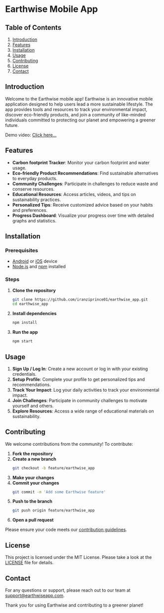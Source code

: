 # Earthwise Mobile App

## Table of Contents

1. [Introduction](#introduction)
2. [Features](#features)
3. [Installation](#installation)
4. [Usage](#usage)
5. [Contributing](#contributing)
6. [License](#license)
7. [Contact](#contact)

## Introduction

Welcome to the Earthwise mobile app! Earthwise is an innovative mobile application designed to help users lead a more sustainable lifestyle. The app provides tools and resources to track your environmental impact, discover eco-friendly products, and join a community of like-minded individuals committed to protecting our planet and empowering a greener future.

Demo video: [Click here...](https://drive.google.com/file/d/1cl0ZNuKb6JWnyEkKf7m_gmLZaiPLEtQ-/view?usp=sharing)

## Features

- **Carbon footprint Tracker**: Monitor your carbon footprint and water usage.
- **Eco-friendly Product Recommendations**: Find sustainable alternatives to everyday products.
- **Community Challenges**: Participate in challenges to reduce waste and conserve resources.
- **Educational Resources**: Access articles, videos, and tips on sustainability practices.
- **Personalized Tips**: Receive customized advice based on your habits and preferences.
- **Progress Dashboard**: Visualize your progress over time with detailed graphs and statistics.

## Installation

### Prerequisites

- [Android](https://developer.android.com/studio) or [iOS](https://developer.apple.com/xcode/) device
- [Node.js](https://nodejs.org/) and [npm](https://www.npmjs.com/) installed

### Steps

1. **Clone the repository**
    ```bash
    git clone https://github.com/iranziprince01/earthwise_app.git
    cd earthwise_app
    ```

2. **Install dependencies**
    ```bash
    npm install
    ```

3. **Run the app**
    ```bash
    npm start
    ```

## Usage

1. **Sign Up / Log In**: Create a new account or log in with your existing credentials.
2. **Setup Profile**: Complete your profile to get personalized tips and recommendations.
3. **Track Your Impact**: Log your daily activities to track your environmental impact.
4. **Join Challenges**: Participate in community challenges to motivate yourself and others.
5. **Explore Resources**: Access a wide range of educational materials on sustainability.

## Contributing

We welcome contributions from the community! To contribute:

1. **Fork the repository**
2. **Create a new branch**
    ```bash
    git checkout -b feature/earthwise_app
    ```
3. **Make your changes**
4. **Commit your changes**
    ```bash
    git commit -m 'Add some Earthwise feature'
    ```
5. **Push to the branch**
    ```bash
    git push origin feature/earthwise_app
    ```
6. **Open a pull request**

Please ensure your code meets our [contribution guidelines](CONTRIBUTING.md).

## License

This project is licensed under the MIT License. Please take a look at the [LICENSE](LICENSE) file for details.

## Contact

For any questions or support, please reach out to our team at [support@earthwiseapp.com](mailto:support@earthwiseapp.com).

Thank you for using Earthwise and contributing to a greener planet!
